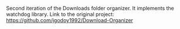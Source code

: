 Second iteration of the Downloads folder organizer. It implements the watchdog library.
Link to the original project:
    https://github.com/jgodoy1992/Download-Organizer
